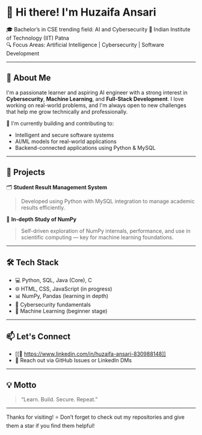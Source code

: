 # 👋 Hi there! I'm Huzaifa Ansari

🎓 Bachelor’s in CSE trending field: AI and Cybersecurity 
📍 Indian Institute of Technology (IIT) Patna  
🔍 Focus Areas: Artificial Intelligence | Cybersecurity | Software Development  

---

## 🧠 About Me

I'm a passionate learner and aspiring AI engineer with a strong interest in **Cybersecurity**, **Machine Learning**, and **Full-Stack Development**. I love working on real-world problems, and I'm always open to new challenges that help me grow technically and professionally.

🔧 I'm currently building and contributing to:
- Intelligent and secure software systems
- AI/ML models for real-world applications
- Backend-connected applications using Python & MySQL

---

## 🚀 Projects

🗂️ **Student Result Management System**  
> Developed using Python with MySQL integration to manage academic results efficiently.

🔬 **In-depth Study of NumPy**  
> Self-driven exploration of NumPy internals, performance, and use in scientific computing — key for machine learning foundations.

---

## 🛠️ Tech Stack

- 💻 Python, SQL, Java (Core), C
- 🌐 HTML, CSS, JavaScript (in progress)
- 📊 NumPy, Pandas (learning in depth)
- 🔐 Cybersecurity fundamentals
- 🧠 Machine Learning (beginner stage)

---

## 📫 Let's Connect

- [[🔗 https://www.linkedin.com/in/huzaifa-ansari-830988148]]
- 📨 Reach out via GitHub Issues or LinkedIn DMs

---

## 💡 Motto

> “Learn. Build. Secure. Repeat.”

---

Thanks for visiting! ⭐ Don’t forget to check out my repositories and give them a star if you find them helpful!
